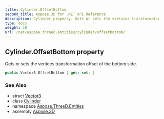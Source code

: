 ```yaml
---
title: Cylinder.OffsetBottom
second_title: Aspose.3D for .NET API Reference
description: Cylinder property. Gets or sets the vertices transformation offset of the bottom side
type: docs
weight: 50
url: /net/aspose.threed.entities/cylinder/offsetbottom/
---
```

## Cylinder.OffsetBottom property

Gets or sets the vertices transformation offset of the bottom side.

```csharp
public Vector3 OffsetBottom { get; set; }
```

### See Also

* struct [Vector3](../../../aspose.threed.utilities/vector3/)
* class [Cylinder](../)
* namespace [Aspose.ThreeD.Entities](../../cylinder/)
* assembly [Aspose.3D](../../../)


